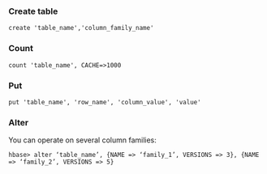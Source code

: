 ### Create table
```
create 'table_name','column_family_name'
```

### Count
```
count 'table_name', CACHE=>1000
```

### Put
```
put 'table_name', 'row_name', 'column_value', 'value'
```
### Alter
You can operate on several column families:
```
hbase> alter ‘table_name’, {NAME => ‘family_1’, VERSIONS => 3}, {NAME => ‘family_2’, VERSIONS => 5}
```
